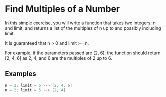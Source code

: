 # Find Multiples of a Number

In this simple exercise, you will write a function that takes two integers; n and limit; and returns a list of the multiples of n up to and possibly including limit.

It is guaranteed that n > 0 and limit >= n.

For example, if the parameters passed are (2, 6), the function should return [2, 4, 6] as 2, 4, and 6 are the multiples of 2 up to 6.

## Examples
```java
n = 2; limit = 6 --> [2, 4, 6]
n = 2; limit = 5 --> [2, 4]
```


